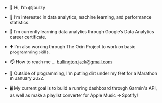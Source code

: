 - 👋 Hi, I’m @jbullzy
- 👀 I’m interested in data analytics, machine learning, and performance statistics. 
- 🌱 I’m currently learning data analytics through Google's Data Analytics career certificate.
- ➕ I'm also working through The Odin Project to work on basic programming skills. 


- 📫 How to reach me ... bullington.jack@gmail.com

- 👣 Outside of programming, I'm putting dirt under my feet for a Marathon in January 2022. 
- 🖥 My current goal is to build a running dashboard through Garmin's API, as well as make a playlist converter for Apple Music -> Spotify!
<!---
jbullzy/jbullzy is a ✨ special ✨ repository because its `README.md` (this file) appears on your GitHub profile.
You can click the Preview link to take a look at your changes.
--->
